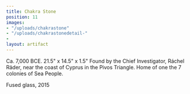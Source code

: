 ```yaml
---
title: Chakra Stone
position: 11
images:
- "/uploads/chakrastone"
- "/uploads/chakrastonedetail-"
- 
layout: artifact
---
```


Ca. 7,000 BCE.
21.5" x 14.5" x 1.5"
Found by the Chief Investigator, Ráchel Räder, near the coast of Cyprus in the Pivos Triangle. Home of one the 7 colonies of Sea People.

Fused glass, 2015
